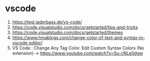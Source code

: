 # vscode
1. https://test.jaderbass.de/vs-code/
2. https://code.visualstudio.com/docs/getstarted/tips-and-tricks
3. https://code.visualstudio.com/docs/getstarted/themes
4. https://www.hmablogs.com/change-color-of-text-and-syntax-in-vscode-editor/
5. VS Code : Change Any Tag Color. Edit Custom Syntax Colors  (No extension) ->  https://www.youtube.com/watch?v=Su-cNLe0dgw
